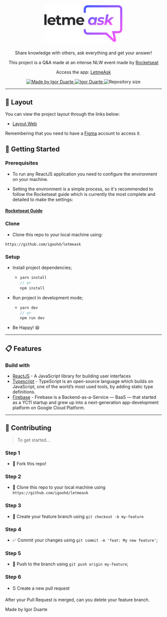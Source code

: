 <h1 align="center">
  <a href="https://github.com/igoohd/letmeask">
    <img alt="Ask Me Bro Logo" src="src/assets/images/logo.svg" width="50%" />
  </a>
</h1>

<p align="center">Share knowledge with others, ask everything and get your answer!</p>
<p align="center">This project is a Q&A made at an intense NLW event made by <a href="https://www.rocketseat.com.br/">Rocketseat</a></p>
<p align="center">Access the app: <a href="https://letmeask-ec3ec.web.app/">LetmeAsk</a>

<p align="center">
  <a href="https://github.com/igoohd">
  <img alt="Made by Igor Duarte" src="https://img.shields.io/badge/-Github-5659EB?style=for-the-badge&logo=Github&logoColor=white&link=https://github.com/igoohd" />
  </a>
   <a href="https://www.linkedin.com/in/igorduartematos/">
      <img alt="Igor Duarte" src="https://img.shields.io/badge/-Igor%20Duarte-5965e0?style=for-the-badge&logo=Linkedin&logoColor=white" />
   </a>
  <img alt="Repository size" src="https://img.shields.io/github/repo-size/igoohd/letmeask?style=for-the-badge&label=Repo%20Size:&labelColor=5965e0&color=5965e0">
	<br />

---

## 🔖 Layout

You can view the project layout through the links below:

- [Layout Web](https://www.figma.com/community/file/1009824839797878169) 

Remembering that you need to have a [Figma](http://figma.com/) account to access it.

## 🚀 Getting Started

### Prerequisites

- To run any ReactJS application you need to configure the environment on your machine.

- Setting the environment is a simple process, so it's recommended to follow the Rocketseat guide which is currently the most complete and detailed to make the settings:

#### [**Rocketseat Guide**](https://www.notion.so/Configura-es-do-ambiente-React-76f2963a042f45b9b9b567a2795945b8)

### Clone

- Clone this repo to your local machine using:

```
https://github.com/igoohd/letmeask
```

### Setup

- Install project dependencies;
  - ```javascript
    yarn install
    // or
    npm install
    ```
- Run project in development mode;

  - ```javascript
    yarn dev
    // or
    npm run dev
    ```

- Be Happy! 😆

---
## 📋 Features

### Build with

- [ReactJS](https://reactjs.org/) - A JavaScript library for building user interfaces
- [Typescript](https://www.typescriptlang.org/) - TypeScript is an open-source language which builds on JavaScript, one of the world’s most used tools, by adding static type definitions.
- [Firebase](https://firebase.google.com) - Firebase is a Backend-as-a-Service — BaaS — that started as a YC11 startup and grew up into a next-generation app-development platform on Google Cloud Platform.

---

## 🤔 Contributing

> To get started...

### Step 1

- 🍴 Fork this repo!

### Step 2

- 👯 Clone this repo to your local machine using `https://github.com/igoohd/letmeask`

### Step 3

- 🎋 Create your feature branch using `git checkout -b my-feature`

### Step 4

- ✅ Commit your changes using `git commit -m 'feat: My new feature'`;

### Step 5

- 📌 Push to the branch using `git push origin my-feature`;

### Step 6

- 🔃 Create a new pull request

After your Pull Request is merged, can you delete your feature branch.

Made by Igor Duarte
